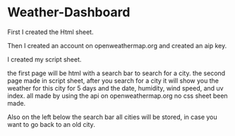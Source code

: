 # Weather-Dashboard



First I created the Html sheet.

Then I created an account on openweathermap.org and created an aip key.

I created my script sheet.

the first page will be html with a search bar to search for a city.
the second page made in script sheet, after you search for a city it will show you the weather for this city for 5 days and the date, humidity, wind speed, and uv index. all made by using the api on openweathermap.org no css sheet been made.

Also on the left below the search bar all cities will be stored, in case you want to go back to an old city.

